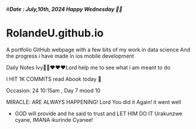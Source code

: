 #***Date : July,10th, 2024 Happy Wednesday 🫶🏾***
# RolandeU.github.io
 
A portfolio GitHub webpage with a few bits of my work in data science
And the progress i have made in ios mobile development 

Daily Notes
Ivy🙌🏽❤️❤️❤️Lord help me to see what i am meant to do

I HIT 1K COMMITS
read Abook today 💚

Occasion: 24
 10:15am , Day 7 mood 10 

MIRACLE: ARE ALWAYS HAPPENING!
 Lord You did it Again! it went well


- GOD will provide and he said to trust and LET HIM DO IT
Urakunzwe cyane, IMANA ikurinde Cyanee!





